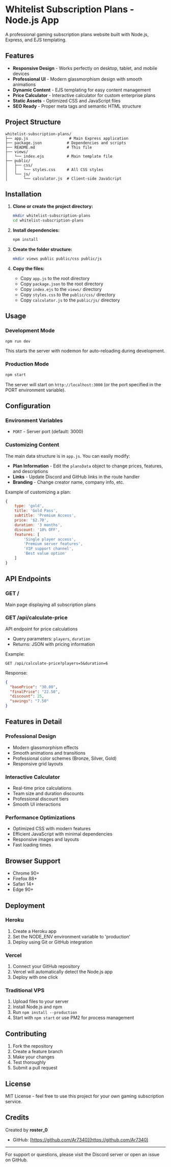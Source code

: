 # Whitelist Subscription Plans - Node.js App

A professional gaming subscription plans website built with Node.js, Express, and EJS templating.

## Features

- **Responsive Design** - Works perfectly on desktop, tablet, and mobile devices
- **Professional UI** - Modern glassmorphism design with smooth animations
- **Dynamic Content** - EJS templating for easy content management
- **Price Calculator** - Interactive calculator for custom enterprise plans
- **Static Assets** - Optimized CSS and JavaScript files
- **SEO Ready** - Proper meta tags and semantic HTML structure

## Project Structure

```
whitelist-subscription-plans/
├── app.js                  # Main Express application
├── package.json           # Dependencies and scripts
├── README.md              # This file
├── views/
│   └── index.ejs          # Main template file
├── public/
│   ├── css/
│   │   └── styles.css     # All CSS styles
│   └── js/
│       └── calculator.js  # Client-side JavaScript
```

## Installation

1. **Clone or create the project directory:**
   ```bash
   mkdir whitelist-subscription-plans
   cd whitelist-subscription-plans
   ```

2. **Install dependencies:**
   ```bash
   npm install
   ```

3. **Create the folder structure:**
   ```bash
   mkdir views public public/css public/js
   ```

4. **Copy the files:**
   - Copy `app.js` to the root directory
   - Copy `package.json` to the root directory
   - Copy `index.ejs` to the `views/` directory
   - Copy `styles.css` to the `public/css/` directory
   - Copy `calculator.js` to the `public/js/` directory

## Usage

### Development Mode
```bash
npm run dev
```
This starts the server with nodemon for auto-reloading during development.

### Production Mode
```bash
npm start
```

The server will start on `http://localhost:3000` (or the port specified in the PORT environment variable).

## Configuration

### Environment Variables
- `PORT` - Server port (default: 3000)

### Customizing Content

The main data structure is in `app.js`. You can easily modify:

- **Plan Information** - Edit the `plansData` object to change prices, features, and descriptions
- **Links** - Update Discord and GitHub links in the route handler
- **Branding** - Change creator name, company info, etc.

Example of customizing a plan:
```javascript
{
    type: 'gold',
    title: 'Gold Pass',
    subtitle: 'Premium Access',
    price: '$2.70',
    duration: '3 months',
    discount: '10% OFF',
    features: [
        'Single player access',
        'Premium server features',
        'VIP support channel',
        'Best value option'
    ]
}
```

## API Endpoints

### GET /
Main page displaying all subscription plans

### GET /api/calculate-price
API endpoint for price calculations
- Query parameters: `players`, `duration`
- Returns: JSON with pricing information

Example:
```
GET /api/calculate-price?players=5&duration=6
```

Response:
```json
{
  "basePrice": "30.00",
  "finalPrice": "22.50",
  "discount": 25,
  "savings": "7.50"
}
```

## Features in Detail

### Professional Design
- Modern glassmorphism effects
- Smooth animations and transitions
- Professional color schemes (Bronze, Silver, Gold)
- Responsive grid layouts

### Interactive Calculator
- Real-time price calculations
- Team size and duration discounts
- Professional discount tiers
- Smooth UI interactions

### Performance Optimizations
- Optimized CSS with modern features
- Efficient JavaScript with minimal dependencies
- Responsive images and layouts
- Fast loading times

## Browser Support

- Chrome 90+
- Firefox 88+
- Safari 14+
- Edge 90+

## Deployment

### Heroku
1. Create a Heroku app
2. Set the NODE_ENV environment variable to 'production'
3. Deploy using Git or GitHub integration

### Vercel
1. Connect your GitHub repository
2. Vercel will automatically detect the Node.js app
3. Deploy with one click

### Traditional VPS
1. Upload files to your server
2. Install Node.js and npm
3. Run `npm install --production`
4. Start with `npm start` or use PM2 for process management

## Contributing

1. Fork the repository
2. Create a feature branch
3. Make your changes
4. Test thoroughly
5. Submit a pull request

## License

MIT License - feel free to use this project for your own gaming subscription service.

## Credits

Created by **roster_0**
- GitHub: [https://github.com/Ar7340](https://github.com/Ar7340)

---

For support or questions, please visit the Discord server or open an issue on GitHub.